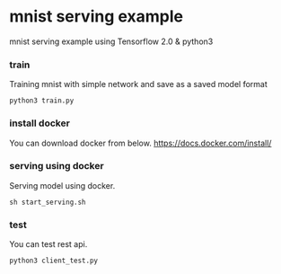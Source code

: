 # mnist serving example
mnist serving example using Tensorflow 2.0 & python3

### train
Training mnist with simple network and save as a saved model format
```
python3 train.py
```

### install docker
You can download docker from below.
https://docs.docker.com/install/

### serving using docker
Serving model using docker.
```
sh start_serving.sh
```

### test
You can test rest api.
```
python3 client_test.py
```
